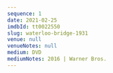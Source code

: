```yaml
---
sequence: 1
date: 2021-02-25
imdbId: tt0022550
slug: waterloo-bridge-1931
venue: null
venueNotes: null
medium: DVD
mediumNotes: 2016 | Warner Bros.
---
```


